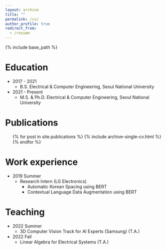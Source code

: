 ```yaml
---
layout: archive
title: ""
permalink: /cv/
author_profile: true
redirect_from:
  - /resume
---
```


{% include base_path %}

Education
======
* 2017 - 2021
  * B.S. Electrical & Computer Engineering, Seoul National University
* 2021 - Present
  * M.S. & Ph.D. Electrical & Computer Engineering, Seoul National University

Publications
======
  <ul>{% for post in site.publications %}
    {% include archive-single-cv.html %}
  {% endfor %}</ul>

Work experience
======
* 2019 Summer
  * Research Intern (LG Electronics)
    * Automatic Korean Spacing using BERT
    * Contextual Language Data Augmentation using BERT

Teaching
======
* 2022 Summer
  * 3D Computer Vision Track for AI Experts (Samsung) (T.A.)
* 2022 Fall
  * Linear Algebra for Electrical Systems (T.A.)